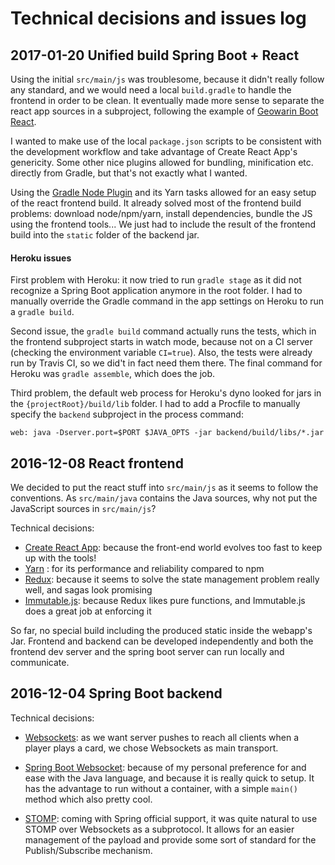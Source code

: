 # Technical decisions and issues log

## 2017-01-20 Unified build Spring Boot + React

Using the initial `src/main/js` was troublesome, because it didn't really follow any standard, and we would need a local
`build.gradle` to handle the frontend in order to be clean. It eventually made more sense to separate the react app 
sources in a subproject, following the example of [Geowarin Boot React](https://github.com/geowarin/boot-react/).

I wanted to make use of the local `package.json` scripts to be consistent with the development workflow and take 
advantage of Create React App's genericity. Some other nice plugins allowed for bundling, minification etc. directly 
from Gradle, but that's not exactly what I wanted. 

Using the [Gradle Node Plugin](https://github.com/srs/gradle-node-plugin) and its Yarn tasks allowed for an easy setup 
of the react frontend build. It already solved most of the frontend build problems: download node/npm/yarn, install 
dependencies, bundle the JS using the frontend tools... We just had to include the result of the frontend build into the
`static` folder of the backend jar.

#### Heroku issues

First problem with Heroku: it now tried to run `gradle stage` as it did not recognize a Spring Boot application anymore
in the root folder. I had to manually override the Gradle command in the app settings on Heroku to run a `gradle build`.

Second issue, the `gradle build` command actually runs the tests, which in the frontend subproject starts in watch mode, 
because not on a CI server (checking the environment variable `CI=true`). Also, the tests were already run by Travis CI,
so we did't in fact need them there. The final command for Heroku was `gradle assemble`, which does the job.
 
Third problem, the default web process for Heroku's dyno looked for jars in the `{projectRoot}/build/lib` folder. I had 
to add a Procfile to manually specify the `backend` subproject in the process command:

    web: java -Dserver.port=$PORT $JAVA_OPTS -jar backend/build/libs/*.jar

## 2016-12-08 React frontend

We decided to put the react stuff into `src/main/js` as it seems to follow the conventions. As `src/main/java` contains 
the Java sources, why not put the JavaScript sources in `src/main/js`?

Technical decisions:

- [Create React App](https://github.com/facebookincubator/create-react-app): because the front-end world evolves too 
fast to keep up with the tools!
- [Yarn](https://yarnpkg.com/) : for its performance and reliability compared to npm
- [Redux](http://redux.js.org/): because it seems to solve the state management problem really well, and sagas look 
promising
- [Immutable.js](https://facebook.github.io/immutable-js/): because Redux likes pure functions, and Immutable.js does a 
great job at enforcing it

So far, no special build including the produced static inside the webapp's Jar. Frontend and backend can be developed 
independently and both the frontend dev server and the spring boot server can run locally and communicate.

## 2016-12-04 Spring Boot backend

Technical decisions:

- [Websockets](https://en.wikipedia.org/wiki/WebSocket): as we want server pushes to reach all clients when a player 
plays a card, we chose Websockets as main transport. 

- [Spring Boot Websocket](https://spring.io/guides/gs/messaging-stomp-websocket/): because of my personal preference for 
and ease with the Java language, and because it is really quick to setup. It has the advantage to run without a 
container, with a simple `main()` method which also pretty cool.

- [STOMP](https://en.wikipedia.org/wiki/Streaming_Text_Oriented_Messaging_Protocol): coming with Spring official 
support, it was quite natural to use STOMP over Websockets as a subprotocol. It allows for an easier management of the 
payload and provide some sort of standard for the Publish/Subscribe mechanism.